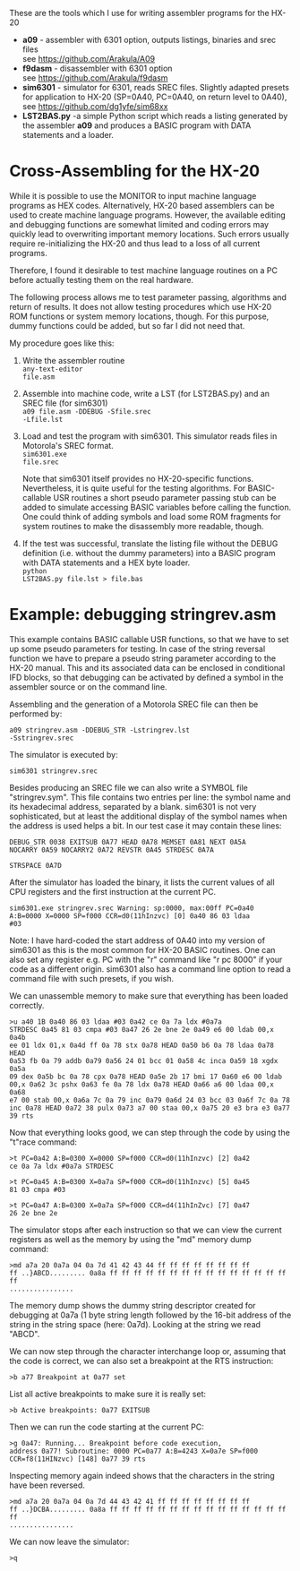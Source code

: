These are the tools which I use for writing assembler programs for the HX-20

* <b>a09</b> - assembler with 6301 option, outputs listings, binaries and srec files<br>
   see https://github.com/Arakula/A09<br>
* <b>f9dasm</b> - disassembler with 6301 option<br>
   see https://github.com/Arakula/f9dasm<br>
* <b>sim6301</b> - simulator for 6301, reads SREC files. Slightly adapted presets for application to HX-20 (SP=0A40, PC=0A40, on return level to 0A40),<br>
   see https://github.com/dg1yfe/sim68xx<br>
* <b>LST2BAS.py</b> -a simple Python script which reads a listing generated by the assembler <b>a09</b> and produces a BASIC program with DATA statements and a loader.<br>



Cross-Assembling for the HX-20
==============================
While it is possible to use the MONITOR to input machine language programs as HEX codes.
Alternatively, HX-20 based assemblers can be used to create machine language programs.
However, the available editing and debugging functions are somewhat limited and coding
errors may quickly lead to overwriting important memory locations.
Such errors usually require re-initializing the HX-20 and thus lead to a loss of all current programs.

Therefore, I found it desirable to test machine language routines on a PC before actually testing
them on the real hardware.

The following process allows me to test parameter passing, algorithms and return of results.
It does not allow testing procedures which use HX-20 ROM functions or system memory locations, though.
For this purpose, dummy functions could be added, but so far I did not need that.

My procedure goes like this:

1) Write the assembler routine<br>
   <code>any-text-editor file.asm</code>

2) Assemble into machine code, write a LST (for LST2BAS.py) and an SREC file (for sim6301)<br>
   <code>a09 file.asm -DDEBUG -Sfile.srec -Lfile.lst</code>

3) Load and test the program with sim6301. This simulator reads files in Motorola's SREC format.<br>
   <code>sim6301.exe file.srec</code>

   Note that sim6301 itself provides no HX-20-specific functions. Nevertheless, 
   it is quite useful for the testing algorithms.
   For BASIC-callable USR routines a short pseudo parameter passing stub can be 
   added to simulate accessing BASIC variables before calling the function.
   One could think of adding symbols and load some ROM fragments for system routines to make the disassembly more readable, though.

5) If the test was successful, translate the listing file without the DEBUG definition (i.e. without the dummy parameters) into a BASIC program with DATA statements and a HEX byte loader.<br>
   <code>python LST2BAS.py file.lst > file.bas</code>


	
Example: debugging stringrev.asm
================================
This example contains BASIC callable USR functions, so that we have to set up
some pseudo parameters for testing.
In case of the string reversal function we have to prepare a pseudo string 
parameter according to the HX-20 manual.
This and its associated data can be enclosed in conditional IFD blocks,
so that debugging can be activated by defined a symbol in the assembler
source or on the command line.

Assembling and the generation of a Motorola SREC file can then 
be performed by:

<code>a09 stringrev.asm  -DDEBUG_STR -Lstringrev.lst -Sstringrev.srec</code>

The simulator is executed by:

<code>sim6301 stringrev.srec</code>

Besides producing an SREC file we can also write a SYMBOL file
"stringrev.sym". This file contains two entries per line: the
symbol name and its hexadecimal address, separated by a blank.
sim6301 is not very sophisticated, but at least the additional
display of the symbol names when the address is used helps a
bit. In our test case it may contain these lines:

<code>DEBUG_STR 0038
EXITSUB 0A77
HEAD 0A78
MEMSET 0A81
NEXT 0A5A
NOCARRY 0A59
NOCARRY2 0A72
REVSTR 0A45
STRDESC 0A7A  
STRSPACE 0A7D</code>

After the simulator has loaded the binary, it lists the current
values of all CPU registers and the first instruction at the current PC.

<code>sim6301.exe stringrev.srec
Warning: sp:0000, max:00ff
PC=0a40 A:B=0000 X=0000 SP=f000 CCR=d0(11hInzvc)        [0]
0a40    86 03           ldaa #03</code>

Note:
I have hard-coded the start address of 0A40 into my version of sim6301
as this is the most common for HX-20 BASIC routines. 
One can also set any register e.g. PC with the "r" command like "r pc 8000"
if your code as a different origin. sim6301 also has a command line option
to read a command file with such presets, if you wish.

We can unassemble memory to make sure that everything has been loaded correctly.

<code>>u a40 1B
0a40    86 03           ldaa #03
0a42    ce 0a 7a        ldx  #0a7a      STRDESC
0a45    81 03           cmpa #03
0a47    26 2e           bne  2e
0a49    e6 00           ldab 00,x
0a4b    ee 01           ldx  01,x
0a4d    ff 0a 78        stx  0a78       HEAD
0a50    b6 0a 78        ldaa 0a78       HEAD
0a53    fb 0a 79        addb 0a79
0a56    24 01           bcc  01
0a58    4c              inca
0a59    18              xgdx
0a5a    09              dex
0a5b    bc 0a 78        cpx  0a78       HEAD
0a5e    2b 17           bmi  17
0a60    e6 00           ldab 00,x
0a62    3c              pshx
0a63    fe 0a 78        ldx  0a78       HEAD
0a66    a6 00           ldaa 00,x
0a68    e7 00           stab 00,x
0a6a    7c 0a 79        inc 0a79
0a6d    24 03           bcc  03
0a6f    7c 0a 78        inc 0a78        HEAD
0a72    38              pulx
0a73    a7 00           staa 00,x
0a75    20 e3           bra  e3
0a77    39              rts</code>

Now that everything looks good, we can step through the code by
using the "t"race command:

<code>>t
PC=0a42 A:B=0300 X=0000 SP=f000 CCR=d0(11hInzvc)        [2]
0a42    ce 0a 7a        ldx  #0a7a      STRDESC</code>

<code>>t
PC=0a45 A:B=0300 X=0a7a SP=f000 CCR=d0(11hInzvc)        [5]
0a45    81 03           cmpa #03</code>

<code>>t
PC=0a47 A:B=0300 X=0a7a SP=f000 CCR=d4(11hInZvc)        [7]
0a47    26 2e           bne  2e</code>

The simulator stops after each instruction so that we can view 
the current registers as well as the memory by using the "md" 
memory dump command:

<code>>md a7a 20
0a7a    04 0a 7d 41 42 43 44 ff ff ff ff ff ff ff ff ff  ..}ABCD.........
0a8a    ff ff ff ff ff ff ff ff ff ff ff ff ff ff ff ff  ................</code>


The memory dump shows the dummy string descriptor created for debugging
at 0a7a (1 byte string length followed by the 16-bit address of the string in
the string space (here: 0a7d). Looking at the string we read "ABCD".

We can now step through the character interchange loop or, assuming that
the code is correct, we can also set a breakpoint at the RTS instruction:

<code>>b a77
Breakpoint at 0a77 set</code>

List all active breakpoints to make sure it is really set:

<code>>b
Active breakpoints:
        0a77    EXITSUB</code>
  
Then we can run the code starting at the current PC:

<code>>g
0a47: Running...
Breakpoint before code execution, address 0a77!
Subroutine: 0000
PC=0a77 A:B=4243 X=0a7e SP=f000 CCR=f8(11HINzvc)        [148]
0a77    39              rts</code>

Inspecting memory again indeed shows that the characters in the string have been reversed.

<code>>md a7a 20
0a7a    04 0a 7d 44 43 42 41 ff ff ff ff ff ff ff ff ff  ..}DCBA.........
0a8a    ff ff ff ff ff ff ff ff ff ff ff ff ff ff ff ff  ................</code>

We can now leave the simulator:

<code>>q</code>
